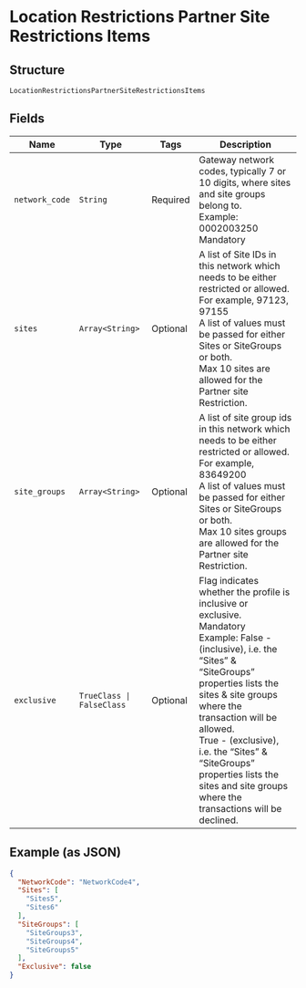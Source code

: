 
# Location Restrictions Partner Site Restrictions Items

## Structure

`LocationRestrictionsPartnerSiteRestrictionsItems`

## Fields

| Name | Type | Tags | Description |
|  --- | --- | --- | --- |
| `network_code` | `String` | Required | Gateway network codes, typically 7 or 10 digits, where sites and site groups belong to.<br>Example: 0002003250<br>Mandatory |
| `sites` | `Array<String>` | Optional | A list of Site IDs in this network which needs to be either restricted or allowed.<br>For example, 97123, 97155<br>A list of values must be passed for either Sites or SiteGroups or both.<br>Max 10 sites are allowed for the Partner site Restriction. |
| `site_groups` | `Array<String>` | Optional | A list of site group ids in this network which needs to be either restricted or allowed.<br>For example, 83649200<br>A list of values must be passed for either Sites or SiteGroups or both.<br>Max 10 sites groups are allowed for the Partner site Restriction. |
| `exclusive` | `TrueClass \| FalseClass` | Optional | Flag indicates whether the profile is inclusive or exclusive.<br>Mandatory<br>Example: False - (inclusive), i.e. the “Sites” & “SiteGroups” properties lists the sites & site groups where the transaction will be allowed.<br>True - (exclusive), i.e. the “Sites” & “SiteGroups” properties lists the sites and site groups where the transactions will be declined. |

## Example (as JSON)

```json
{
  "NetworkCode": "NetworkCode4",
  "Sites": [
    "Sites5",
    "Sites6"
  ],
  "SiteGroups": [
    "SiteGroups3",
    "SiteGroups4",
    "SiteGroups5"
  ],
  "Exclusive": false
}
```


